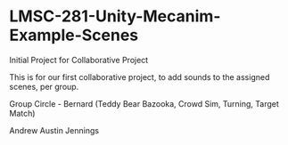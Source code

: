 # LMSC-281-Unity-Mecanim-Example-Scenes
Initial Project for Collaborative Project

This is for our first collaborative project, to add sounds to the assigned scenes, per group.


Group Circle - Bernard (Teddy Bear Bazooka, Crowd Sim, Turning, Target Match)

Andrew
Austin
Jennings


